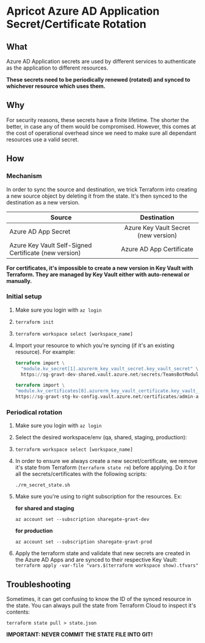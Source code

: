 # Apricot Azure AD Application Secret/Certificate Rotation

## What

Azure AD Application secrets are used by different services to authenticate as the application to different resources.  

**These secrets need to be periodically renewed (rotated) and synced to whichever resource which uses them.**

## Why

For security reasons, these secrets have a finite lifetime. The shorter the better, in case any of them would be compromised.  However, this comes at the cost of operational overhead since we need to make sure all dependant resources use a valid secret.

## How

### Mechanism
In order to sync the source and destination, we trick Terraform into creating a new source object by deleting it from the state.  It's then synced to the destination as a new version.

| Source                                                |             Destination              |
|-------------------------------------------------------|:------------------------------------:|
| Azure AD App Secret                                   | Azure Key Vault Secret (new version) |
| Azure Key Vault Self-Signed Certificate (new version) |       Azure AD App Certificate       |

**For certificates, it's impossible to create a new version in Key Vault with Terraform.  They are managed by Key Vault either with auto-renewal or manually.**


### Initial setup

1. Make sure you login with `az login`
2. `terraform init`
3. `terraform workspace select [workspace_name]`
4. Import your resource to which you're syncing (if it's an existing resource). For example:

   ```terraform
   terraform import \
     "module.kv_secret[1].azurerm_key_vault_secret.key_vault_secret" \
     https://sg-gravt-dev-shared.vault.azure.net/secrets/TeamsBotModule--Bot--BotConfigs--Bot2--AppPassword/212cbb0e8fcc4239a811b44813f916a0

   terraform import \
   "module.kv_certificates[0].azurerm_key_vault_certificate.key_vault_certificate" \
   https://sg-gravt-stg-kv-config.vault.azure.net/certificates/admin-app-client-assertion-certificate/91f71c25e20c414e8bf5793ecc2ab0c7
   ```

### Periodical rotation

1. Make sure you login with `az login`
2. Select the desired workspace/env (qa, shared, staging, production): 

3. `terraform workspace select [workspace_name]`
4. In order to ensure we always create a new secret/certificate, we remove it's state from Terraform (`terraform state rm`) before applying. Do it for all the secrets/certificates with the following scripts:

   `./rm_secret_state.sh`

5. Make sure you're using to right subscription for the resources. Ex:

   **for shared and staging**

   `az account set --subscription sharegate-gravt-dev`

   **for production**

   `az account set --subscription sharegate-gravt-prod` 

6. Apply the terraform state and validate that new secrets are created in the Azure AD Apps and are synced to their respective Key Vault:
   `terraform apply -var-file "vars.$(terraform workspace show).tfvars"`

## Troubleshooting
Sometimes, it can get confusing to know the ID of the synced resource in the state.  You can always pull the state from Terraform Cloud to inspect it's contents:

`terraform state pull > state.json`

**IMPORTANT: NEVER COMMIT THE STATE FILE INTO GIT!**
